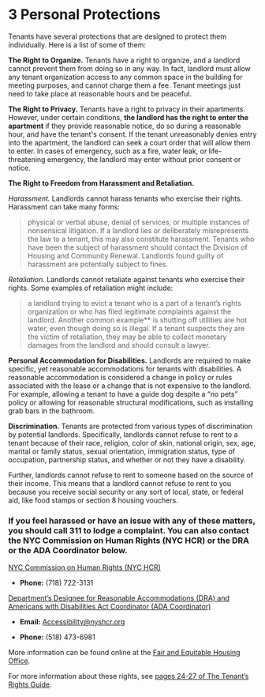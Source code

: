 # 3 Personal Protections
Tenants have several protections that are designed to protect them individually. Here is a list of some of them:

**The Right to Organize.**
Tenants have a right to organize, and a landlord cannot prevent them from doing so in any way. In fact, landlord must allow any tenant organization access to any common space in the building for meeting purposes, and cannot charge them a fee. Tenant meetings just need to take place at reasonable hours and be peaceful.

**The Right to Privacy.**
Tenants have a right to privacy in their apartments. However, under certain conditions, **the landlord has the right to enter the apartment** if they provide reasonable notice, do so during a reasonable hour, and have the tenant's consent. If the tenant unreasonably denies entry into the apartment, the landlord can seek a court order that will allow them to enter. In cases of emergency, such as a fire, water leak, or life-threatening emergency, the landlord may enter without prior consent or notice.

**The Right to Freedom from Harassment and Retaliation.**

  _Harassment._ Landlords cannot harass tenants who exercise their rights. Harassment can take many forms:

>physical or verbal abuse, denial of services, or multiple instances of nonsensical litigation. If a landlord lies or deliberately misrepresents the law to a tenant, this may also constitute harassment. Tenants who have been the subject of harassment should contact the Division of Housing and Community Renewal. Landlords found guilty of harassment are potentially subject to fines.

  _Retaliation._ Landlords cannot retaliate against tenants who exercise their rights. Some examples of retaliation might include:

>  a landlord trying to evict a tenant who is a part of a tenant’s rights organization or who has filed legitimate complaints against the landlord. Another common example** is shutting off utilities are hot water, even though doing so is illegal. If a tenant suspects they are the victim of retaliation, they may be able to collect monetary damages from the landlord and should consult a lawyer. 

**Personal Accommodation for Disabilities.**
Landlords are required to make specific, yet reasonable accommodations for tenants with disabilities. A reasonable accommodation is considered a change in policy or rules associated with the lease or a change that is not expensive to the landlord. For example, allowing a tenant to have a guide dog despite a “no pets” policy or allowing for reasonable structural modifications, such as installing grab bars in the bathroom.

**Discrimination.**
Tenants are protected from various types of discrimination by potential landlords. Specifically, landlords cannot refuse to rent to a tenant because of their race, religion, color of skin, national origin, sex, age, marital or family status, sexual orientation, immigration status, type of occupation, partnership status, and whether or not they have a disability.

Further, landlords cannot refuse to rent to someone based on the source of their income. This means that a landlord cannot refuse to rent to you because you receive social security or any sort of local, state, or federal aid, like food stamps or section 8 housing vouchers.

### If you feel harassed or have an issue with any of these matters, you should call 311 to lodge a complaint. You can also contact the NYC Commission on Human Rights (NYC HCR) or the DRA or the ADA Coordinator below.

[NYC Commission on Human Rights (NYC HCR)](https://www1.nyc.gov/site/cchr/about/contact-us.page)

- **Phone:** (718) 722-3131

[Department’s Designee for Reasonable Accommodations (DRA) and Americans with Disabilities Act Coordinator (ADA Coordinator)](http://www.nyshcr.org/AboutUs/ContactUs.htm)

- **Email:** Accessibility@nyshcr.org

- **Phone:** (518) 473-6981


More information can be found online at the [Fair and Equitable Housing Office](http://www.nyshcr.org/AboutUs/Offices/FairHousing/ImmigrationDiscriminationHarassment.htm).

For more information about these rights, see [pages 24-27 of The Tenant’s Rights Guide](https://ag.ny.gov/sites/default/files/tenants_rights.pdf).
